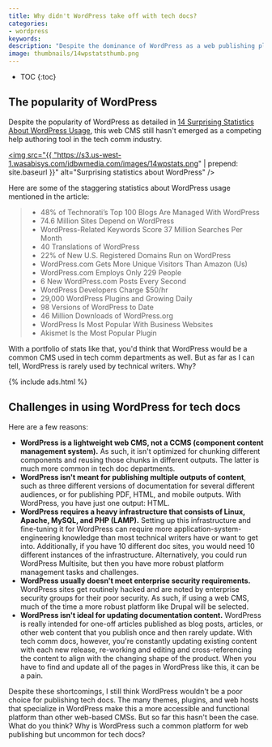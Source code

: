 ```yaml
---
title: Why didn't WordPress take off with tech docs?
categories:
- wordpress
keywords:
description: "Despite the dominance of WordPress as a web publishing platform, which is used for nearly 75 million websites today, WordPress has rarely been used by technical writers as a platform for publishing technical documentation. Some of the reasons WordPress is avoided is due to its heavy LAMP stack architecture,  lack of component content re-use, and inability to publish multiple outputs such as PDF."
image: thumbnails/14wpstatsthumb.png
---
```


* TOC
{:toc}

## The popularity of WordPress
Despite the popularity of WordPress as detailed in [14 Surprising Statistics About WordPress Usage](https://managewp.com/14-surprising-statistics-about-wordpress-usage), this web CMS still hasn't emerged as a competing help authoring tool in the tech comm industry.

<a href="https://managewp.com/14-surprising-statistics-about-wordpress-usage"><img src="{{ "https://s3.us-west-1.wasabisys.com/idbwmedia.com/images/14wpstats.png" | prepend: site.baseurl }}" alt="Surprising statistics about WordPress" /></a>

Here are some of the staggering statistics about WordPress usage mentioned in the article:

>
> * 48% of Technorati’s Top 100 Blogs Are Managed With WordPress
> * 74.6 Million Sites Depend on WordPress
> * WordPress-Related Keywords Score 37 Million Searches Per Month
> * 40 Translations of WordPress
> * 22% of New U.S. Registered Domains Run on WordPress
> * WordPress.com Gets More Unique Visitors Than Amazon (Us)
> * WordPress.com Employs Only 229 People
> * 6 New WordPress.com Posts Every Second
> * WordPress Developers Charge $50/hr
> * 29,000 WordPress Plugins and Growing Daily
> * 98 Versions of WordPress to Date
> * 46 Million Downloads of WordPress.org
> * WordPress Is Most Popular With Business Websites
> * Akismet Is the Most Popular Plugin

With a portfolio of stats like that, you'd think that WordPress would be a common CMS used in tech comm departments as well. But as far as I can tell, WordPress is rarely used by technical writers. Why?

{% include ads.html %}

## Challenges in using WordPress for tech docs

Here are a few reasons:

* **WordPress is a lightweight web CMS, not a CCMS (component content management system).** As such, it isn't optimized for chunking different components and reusing those chunks in different outputs. The latter is much more common in tech doc departments.
* **WordPress isn't meant for publishing multiple outputs of content**, such as three different versions of documentation for several different audiences, or for publishing PDF, HTML, and mobile outputs. With WordPress, you have just one output: HTML.
* **WordPress requires a heavy infrastructure that consists of Linux, Apache, MySQL, and PHP (LAMP).** Setting up this infrastructure and fine-tuning it for WordPress can require more application-system-engineering knowledge than most technical writers have or want to get into. Additionally, if you have 10 different doc sites, you would need 10 different instances of the infrastructure. Alternatively, you could run WordPress Multisite, but then you have more robust platform management tasks and challenges.
* **WordPress usually doesn't meet enterprise security requirements.** WordPress sites get routinely hacked and are noted by enterprise security groups for their poor security. As such, if using a web CMS, much of the time a more robust platform like Drupal will be selected.
* **WordPress isn't ideal for updating documentation content.** WordPress is really intended for one-off articles published as blog posts, articles, or other web content that you publish once and then rarely update. With tech comm docs, however, you're constantly updating existing content with each new release, re-working and editing and cross-referencing the content to align with the changing shape of the product. When you have to find and update all of the pages in WordPress like this, it can be a pain.

Despite these shortcomings, I still think WordPress wouldn't be a poor choice for publishing tech docs. The many themes, plugins, and web hosts that specialize in WordPress make this a more accessible and functional platform than other web-based CMSs. But so far this hasn't been the case. What do you think? Why is WordPress such a common platform for web publishing but uncommon for tech docs?

